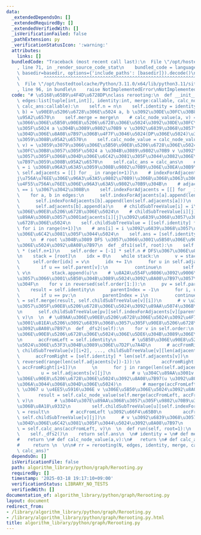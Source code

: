 ```yaml
---
data:
  _extendedDependsOn: []
  _extendedRequiredBy: []
  _extendedVerifiedWith: []
  _isVerificationFailed: false
  _pathExtension: py
  _verificationStatusIcon: ':warning:'
  attributes:
    links: []
  bundledCode: "Traceback (most recent call last):\n  File \"/opt/hostedtoolcache/Python/3.11.0/x64/lib/python3.11/site-packages/onlinejudge_verify/documentation/build.py\"\
    , line 71, in _render_source_code_stat\n    bundled_code = language.bundle(stat.path,\
    \ basedir=basedir, options={'include_paths': [basedir]}).decode()\n          \
    \         ^^^^^^^^^^^^^^^^^^^^^^^^^^^^^^^^^^^^^^^^^^^^^^^^^^^^^^^^^^^^^^^^^^^^^^^^^^^^^^^^^\n\
    \  File \"/opt/hostedtoolcache/Python/3.11.0/x64/lib/python3.11/site-packages/onlinejudge_verify/languages/python.py\"\
    , line 96, in bundle\n    raise NotImplementedError\nNotImplementedError\n"
  code: "# \u5168\u65B9\u4F4D\u6728DP\nclass rerooting:\n  def __init__(self, n:int,\
    \ edges:list[tuple[int,int]], identity:int, merge:callable, calc_node_value:callable,\
    \ calc_ans:callable):\n    self.n = n\n    self.identity = identity\n    # merge(a,\
    \ b) = \u90E8\u5206\u6728\u306E\u5024 a, b \u3092\u30DE\u30FC\u30B8\u3059\u308B\
    \u95A2\u6570\n    self.merge = merge\n    # calc_node_value(a, v) = \u3059\u3079\
    \u3066\u306E\u5B50\u90E8\u5206\u6728\u306E\u5024\u3092\u30DE\u30FC\u30B8\u3057\
    \u305F\u5024 a \u304B\u3089\u9802\u70B9 v \u3092\u6839\u3068\u3057\u305F\u3068\
    \u304D\u306E\u8A08\u7B97\u306B\u4F7F\u3046\u5024(DP\u306E\u5024)\u3092\u8A08\u7B97\
    \u3059\u308B\u95A2\u6570\n    self.calc_node_value = calc_node_value\n    # calc_ans(a,\
    \ v) = \u3059\u3079\u3066\u306E\u5B50\u90E8\u5206\u6728\u306E\u5024\u3092\u30DE\
    \u30FC\u30B8\u3057\u305F\u5024 a \u304B\u3089\u9802\u70B9 v \u3092\u6839\u3068\
    \u3057\u305F\u3068\u304D\u306E\u6C42\u3081\u305F\u3044\u3082\u306E\u3092\u8A08\
    \u7B97\u3059\u308B\u95A2\u6570\n    self.calc_ans = calc_ans\n    # adjacents[i]\
    \ = i \u3068\u96A3\u63A5\u3059\u308B\u9802\u70B9\u306E\u30EA\u30B9\u30C8\n   \
    \ self.adjacents = [[] for _ in range(n+1)]\n    # indexForAdjacents[i][j] = adjacents[i][j](i\u306E\
    j\u756A\u76EE\u306E\u96A3\u63A5\u9802\u70B9)\u306B\u3068\u3063\u3066\u3001i\u304C\
    \u4F55\u756A\u76EE\u306E\u96A3\u63A5\u9802\u70B9\u304B\n    # adjacents[adjacents[i][j]][indexForAdjacents[i][j]]\
    \ == i \u3067\u3042\u308B\n    self.indexForAdjacents = [[] for _ in range(n+1)]\n\
    \    for a, b in edges:\n      self.indexForAdjacents[a].append(len(self.adjacents[b]))\n\
    \      self.indexForAdjacents[b].append(len(self.adjacents[a]))\n      self.adjacents[a].append(b)\n\
    \      self.adjacents[b].append(a)\n    # childSubTreeValue[i] = i\u306E\u5B50\
    \u306E\u90E8\u5206\u6728\u306E\u5024\n    # childSubTreeValue[i][j] = i \u3092\
    \u89AA\u3068\u3057\u3001adjacents[i][j]\u3092\u6839\u3068\u3057\u305F\u90E8\u5206\
    \u6728\u306E\u5024\n    self.childSubTreeValue = [[self.identity] * len(self.adjacents[i])\
    \ for i in range(n+1)]\n    # ans[i] = i \u3092\u6839\u3068\u3057\u305F\u3068\u304D\
    \u306E\u6C42\u3081\u305F\u3044\u5024\n    self.ans = [self.identity] * (n+1)\n\
    \    \n  # root \u304B\u3089 DFS \u3057\u3066\u3001\u5B50\u306E\u90E8\u5206\u6728\
    \u306E\u5024\u3092\u8A08\u7B97\n  def _dfs1(self, root):\n    self.parent = [-1]\
    \ * (self.n+1)\n    self.order = [-1] * self.n # DFS\u3067\u306E\u8A2A\u554F\u9806\
    \n    stack = [root]\n    idx = 0\n    while stack:\n      v = stack.pop()\n \
    \     self.order[idx] = v\n      idx += 1\n      for u in self.adjacents[v]:\n\
    \        if u == self.parent[v]:\n          continue\n        self.parent[u] =\
    \ v\n        stack.append(u)\n    # \u8A2A\u554F\u9806\u3092\u9006\u9806\u306B\
    \u3057\u3066\u3001\u5B50\u304B\u3089\u5024\u3092\u8A08\u7B97\u3057\u3066\u3044\
    \u304F\n    for v in reversed(self.order[1:]):\n      pv = self.parent[v]\n  \
    \    result = self.identity\n      parentIndex = -1\n      for i, u in enumerate(self.adjacents[v]):\n\
    \        if u == pv:\n          parentIndex = i\n          continue\n        result\
    \ = self.merge(result, self.childSubTreeValue[v][i])\n      # v \u3092\u6839\u3068\
    \u3057\u305F\u90E8\u5206\u6728\u306E\u5024\u3092\u89AA\u5074\u306B\u8A18\u9332\
    \n      self.childSubTreeValue[pv][self.indexForAdjacents[v][parentIndex]] = self.calc_node_value(result,\
    \ v)\n  \n  # \u89AA\u306E\u90E8\u5206\u6728\u306E\u5024\u3092\u4F7F\u3063\u3066\
    \u3001\u81EA\u5206\u3092\u6839\u3068\u3057\u305F\u90E8\u5206\u6728\u306E\u5024\
    \u3092\u8A08\u7B97\n  def _dfs2(self):\n    for v in self.order:\n      # \u5B50\
    \u306E\u90E8\u5206\u6728\u306E\u5024\u306E\u5DE6\u304B\u3089\u306E\u7D2F\u7A4D\
    \n      accFromLeft = self.identity\n      # \u5B50\u306E\u90E8\u5206\u6728\u306E\
    \u5024\u306E\u53F3\u304B\u3089\u306E\u7D2F\u7A4D\n      # accFromRight[i] = merge(childSubTreeValue[v][i+1],\
    \ childSubTreeValue[v][i+2], ..., childSubTreeValue[v][len(adjacents[v])-1])\n\
    \      accFromRight = [self.identity] * len(self.adjacents[v])\n      for i in\
    \ reversed(range(len(self.adjacents[v])-1)):\n        accFromRight[i] = self.merge(self.childSubTreeValue[v][i+1],\
    \ accFromRight[i+1])\n      \n      for j in range(len(self.adjacents[v])):\n\
    \        u = self.adjacents[v][j]\n        # u \u304C\u89AA\u3001v \u304C\u6839\
    \u306E\u90E8\u5206\u6728\u306E\u5024\u3092\u8A08\u7B97(u \u3092\u8003\u616E\u3057\
    \u306A\u3044\u3068\u304D\u306E\u5024)\n        # maerge(accFromLeft, accFromRight[j])\
    \ \u3067 u \u4EE5\u5916\u306E v \u306E\u5B50\u306E\u5024\u3092\u8A08\u7B97\n \
    \       result = self.calc_node_value(self.merge(accFromLeft, accFromRight[j]),\
    \ v)\n        # \u3044\u307E\u89AA\u3068\u3057\u305F\u9802\u70B9\u306E\u914D\u5217\
    \u306B\u8A18\u9332\n        self.childSubTreeValue[u][self.indexForAdjacents[v][j]]\
    \ = result\n        # accFromLeft \u3092\u66F4\u65B0\n        accFromLeft = self.merge(accFromLeft,\
    \ self.childSubTreeValue[v][j])\n      # v \u3092\u6839\u3068\u3057\u305F\u3068\
    \u304D\u306E\u6C42\u3081\u305F\u3044\u5024\u3092\u8A08\u7B97\n      self.ans[v]\
    \ = self.calc_ans(accFromLeft, v)\n  \n  def run(self, root=1):\n    self._dfs1(root)\n\
    \    self._dfs2()\n    return self.ans\n  \n# identity = \n# def merge(a,b):\n\
    #   return \n# def calc_node_value(a,v):\n#   return \n# def calc_ans(a,v):\n\
    #     return \n  \n\n# rr = rerooting(N, edges, identity, merge, calc_node_value,\
    \ calc_ans)"
  dependsOn: []
  isVerificationFile: false
  path: algorithm_library/python/graph/Rerooting.py
  requiredBy: []
  timestamp: '2025-03-18 19:17:10+09:00'
  verificationStatus: LIBRARY_NO_TESTS
  verifiedWith: []
documentation_of: algorithm_library/python/graph/Rerooting.py
layout: document
redirect_from:
- /library/algorithm_library/python/graph/Rerooting.py
- /library/algorithm_library/python/graph/Rerooting.py.html
title: algorithm_library/python/graph/Rerooting.py
---
```

